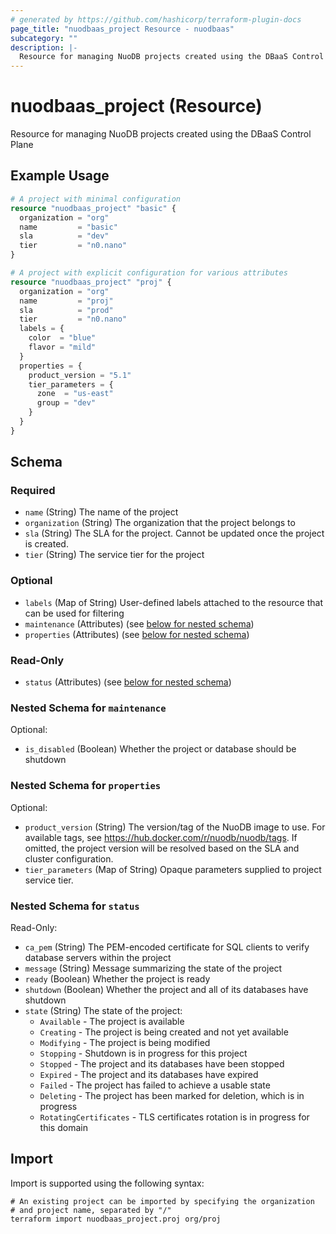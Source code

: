 ```yaml
---
# generated by https://github.com/hashicorp/terraform-plugin-docs
page_title: "nuodbaas_project Resource - nuodbaas"
subcategory: ""
description: |-
  Resource for managing NuoDB projects created using the DBaaS Control Plane
---
```


# nuodbaas_project (Resource)

Resource for managing NuoDB projects created using the DBaaS Control Plane

## Example Usage

```terraform
# A project with minimal configuration
resource "nuodbaas_project" "basic" {
  organization = "org"
  name         = "basic"
  sla          = "dev"
  tier         = "n0.nano"
}

# A project with explicit configuration for various attributes
resource "nuodbaas_project" "proj" {
  organization = "org"
  name         = "proj"
  sla          = "prod"
  tier         = "n0.nano"
  labels = {
    color  = "blue"
    flavor = "mild"
  }
  properties = {
    product_version = "5.1"
    tier_parameters = {
      zone  = "us-east"
      group = "dev"
    }
  }
}
```

<!-- schema generated by tfplugindocs -->
## Schema

### Required

- `name` (String) The name of the project
- `organization` (String) The organization that the project belongs to
- `sla` (String) The SLA for the project. Cannot be updated once the project is created.
- `tier` (String) The service tier for the project

### Optional

- `labels` (Map of String) User-defined labels attached to the resource that can be used for filtering
- `maintenance` (Attributes) (see [below for nested schema](#nestedatt--maintenance))
- `properties` (Attributes) (see [below for nested schema](#nestedatt--properties))

### Read-Only

- `status` (Attributes) (see [below for nested schema](#nestedatt--status))

<a id="nestedatt--maintenance"></a>
### Nested Schema for `maintenance`

Optional:

- `is_disabled` (Boolean) Whether the project or database should be shutdown


<a id="nestedatt--properties"></a>
### Nested Schema for `properties`

Optional:

- `product_version` (String) The version/tag of the NuoDB image to use. For available tags, see https://hub.docker.com/r/nuodb/nuodb/tags. If omitted, the project version will be resolved based on the SLA and cluster configuration.
- `tier_parameters` (Map of String) Opaque parameters supplied to project service tier.


<a id="nestedatt--status"></a>
### Nested Schema for `status`

Read-Only:

- `ca_pem` (String) The PEM-encoded certificate for SQL clients to verify database servers within the project
- `message` (String) Message summarizing the state of the project
- `ready` (Boolean) Whether the project is ready
- `shutdown` (Boolean) Whether the project and all of its databases have shutdown
- `state` (String) The state of the project:
  * `Available` - The project is available
  * `Creating` - The project is being created and not yet available
  * `Modifying` - The project is being modified
  * `Stopping` - Shutdown is in progress for this project
  * `Stopped` - The project and its databases have been stopped
  * `Expired` - The project and its databases have expired
  * `Failed` - The project has failed to achieve a usable state
  * `Deleting` - The project has been marked for deletion, which is in progress
  * `RotatingCertificates` - TLS certificates rotation is in progress for this domain

## Import

Import is supported using the following syntax:

```shell
# An existing project can be imported by specifying the organization
# and project name, separated by "/"
terraform import nuodbaas_project.proj org/proj
```
